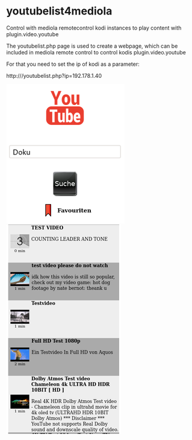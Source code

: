 # youtubelist4mediola
Control with mediola remotecontrol kodi instances to play content with plugin.video.youtube

The youtubelist.php page is used to create a webpage, which can be included in 
mediola remote control to control kodis plugin.video.youtube
 
For that you need to set the ip of kodi as a parameter:

  http://<myhost>/youtubelist.php?ip=192.178.1.40


![Screenshot-Main](https://github.com/tobias-d-oe/youtubelist4mediola/blob/main/youtube-main.png?raw=true)
![Screenshot-Search](https://github.com/tobias-d-oe/youtubelist4mediola/blob/main/youtube-search.png?raw=true)

